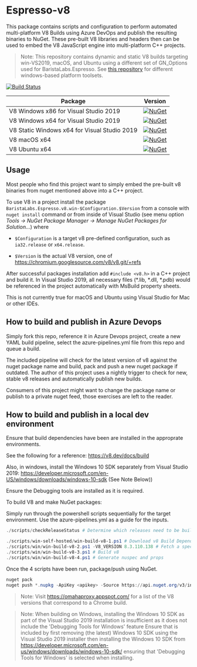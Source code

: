 # Espresso-v8

This package contains scripts and configuration to perform automated multi-platform V8 Builds using Azure DevOps and publish the resulting binaries to NuGet. These pre-built V8 libraries and headers then can be used to embed the V8 JavaScript engine into multi-platform C++ projects.

> Note: This repository contains dynamic and static V8 builds targeting win-VS2019, macOS, and Ubuntu using a different set of GN_Options used for BaristaLabs.Espresso. See [this repository](https://github.com/pmed/v8-nuget) for different windows-based platform toolsets.

[![Build Status](https://dev.azure.com/baristalabs/Espresso-v8/_apis/build/status/Espresso-v8-CI?branchName=master)](https://dev.azure.com/baristalabs/Espresso-v8/_build/latest?definitionId=3&branchName=master)

| Package                     | Version
|-----------------------------|----------------------------------------------------------------------------------------------------------------------|
|V8 Windows x86 for Visual Studio 2019|[![NuGet](https://img.shields.io/nuget/v/BaristaLabs.Espresso.v8.win-ia32.release.svg)](https://www.nuget.org/packages/BaristaLabs.Espresso.v8.win-ia32.release/)|
|V8 Windows x64 for Visual Studio 2019|[![NuGet](https://img.shields.io/nuget/v/BaristaLabs.Espresso.v8.win-x64.release.svg)](https://www.nuget.org/packages/BaristaLabs.Espresso.v8.win-x64.release/)|
|V8 Static Windows x64 for Visual Studio 2019|[![NuGet](https://img.shields.io/nuget/v/BaristaLabs.Espresso.v8-static.win-x64.release.svg)](https://www.nuget.org/packages/BaristaLabs.Espresso.v8-static.win-x64.release/)|
|V8 macOS x64|[![NuGet](https://img.shields.io/nuget/v/BaristaLabs.Espresso.v8.macOS-x64.release.svg)](https://www.nuget.org/packages/BaristaLabs.Espresso.v8.macOS-x64.release/)|
|V8 Ubuntu x64|[![NuGet](https://img.shields.io/nuget/v/BaristaLabs.Espresso.v8.ubuntu-x64.release.svg)](https://www.nuget.org/packages/BaristaLabs.Espresso.v8.ubuntu-x64.release/)|

## Usage

Most people who find this project want to simply embed the pre-built v8 binaries from nuget mentioned above into a C++ project.

To use V8 in a project install the package `BaristaLabs.Espresso.v8.win-$Configuration.$Version`
from a console with `nuget install` command or from inside of Visual Studio
(see menu option *Tools -> NuGet Package Manager -> Manage NuGet Packages for Solution...*)
where

  * `$Configuration` is a target v8 pre-defined configuration, such as `ia32.release` or `x64.release`.

  * `$Version` is the actual V8 version, one of https://chromium.googlesource.com/v8/v8.git/+refs

After successful packages installation add `#include <v8.h>` in a C++ project
and build it. In Visual Studio 2019, all necessary files (*.lib, *.dll, *.pdb) would be referenced
in the project automatically with MsBuild property sheets.

This is not currently true for macOS and Ubuntu using Visual Studio for Mac or other IDEs.

## How to build and publish in Azure Devops

Simply fork this repo, reference it in Azure Devops project, create a new YAML build pipeline, select the azure-pipelines.yml file from this repo and queue a build.

The included pipeline will check for the latest version of v8 against the nuget package name and build, pack and push a new nuget package if outdated. The author of this project uses a nightly trigger to check for new, stable v8 releases and automatically publish new builds.

Consumers of this project might want to change the package name or publish to a private nuget feed, those exercises are left to the reader.

## How to build and publish in a local dev environment

Ensure that build dependencies have been are installed in the approprate environments.

See the following for a reference: https://v8.dev/docs/build

Also, in windows, install the Windows 10 SDK separately from Visual Studio 2019: https://developer.microsoft.com/en-US/windows/downloads/windows-10-sdk (See Note Below))
   
Ensure the Debugging tools are installed as it is required.

To build V8 and make NuGet packages:

Simply run through the powershell scripts sequentially for the target environment.
Use the azure-pipelines.yml as a guide for the inputs.

``` Powershell
./scripts/checkReleaseStatus # Determine which releases need to be built.
```

``` Powershell
./scripts/win-self-hosted/win-build-v8-1.ps1 # Download v8 Build Dependencies
./scripts/win/win-build-v8-2.ps1 -V8_VERSION 8.3.110.138 # Fetch a specific v8 version from source
./scripts/win/win-build-v8-3.ps1 # Build v8
./scripts/win/win-build-v8-4.ps1 # Generate nuspec and props
```

Once the 4 scripts have been run, package/push using NuGet.

``` Powershell
nuget pack
nuget push *.nupkg -ApiKey <apikey> -Source https://api.nuget.org/v3/index.json
```

> Note: Visit https://omahaproxy.appspot.com/ for a list of the V8 versions that correspond to a Chrome build.


> Note: When building on Windows, installing the Windows 10 SDK as part of the Visual Studio 2019 installation is insufficient as it does not include the 'Debugging Tools for Windows' feature
> Ensure that is included by first removing (the latest) Windows 10 SDK using the Visual Studio 2019 installer then installing the Windows 10 SDK from https://developer.microsoft.com/en-us/windows/downloads/windows-10-sdk/ ensuring that 'Debugging Tools for Windows' is selected when installing.